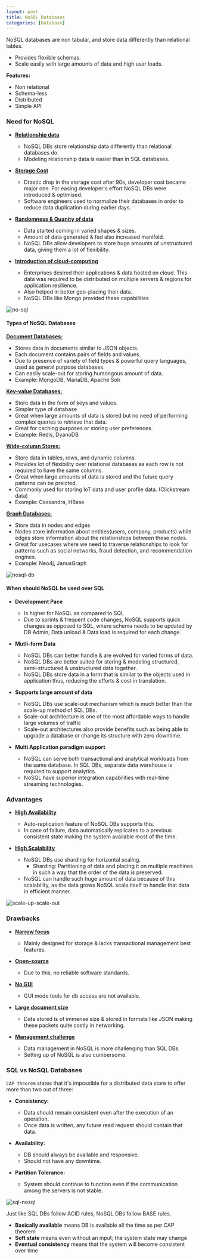 ```yaml
---
layout: post
title: NoSQL Databases
categories: [Database]
---
```


NoSQL databases are non tabular, and store data differently than relational tables.

- Provides flexible schemas.
- Scale easily with large amounts of data and high user loads.

**Features:**
- Non relational
- Schema-less
- Distributed
- Simple API

### Need for NoSQL

- <ins>**Relationship data**</ins>
  - NoSQL DBs store relationship data differently than relational databases do.
  - Modeling relationship data is easier than in SQL databases.


- <ins>**Storage Cost**</ins>
  - Drastic drop in the storage cost after 90s, developer cost became major one. For easing developer's effort NoSQL DBs were introduced & optimised.
  - Software engineers used to normalize their databases in order to reduce data duplication during earlier days.


- <ins>**Randomness & Quanity of data**</ins>
  - Data started coming in varied shapes & sizes.
  - Amount of data generated & fed also increased manifold.
  - NoSQL DBs allow developers to store huge amounts of unstructured data, giving them a lot of flexibility.


- <ins>**Introduction of cloud-computing**</ins>
  - Enterprises desired their applications & data hosted on cloud. This data was required to be distributed on multiple servers & regions for application resilience.
  - Also helped in better geo-placing their data.
  - NoSQL DBs like Mongo provided these capabilities

![no-sql](../assets/images/NOSQL-1.png)

#### Types of NoSQL Databases

<ins>**Document Databases:**</ins>
- Stores data in documents similar to JSON objects.
- Each document contains pairs of fields and values.
- Due to presence of variety of field types & powerful query languages, used as general purpose databases.
- Can easily scale-out for storing humongous amount of data.
- Example: MongoDB, MariaDB, Apache Solr


<ins>**Key-value Databases:**</ins>
- Store data in the form of keys and values.
- Simpler type of database
- Great when large amounts of data is stored but no need of performing complex queries to retrieve that data.
- Great for caching purposes or storing user preferences.
- Example: Redis, DyanoDB


<ins>**Wide-column Stores:**</ins>
- Store data in tables, rows, and dynamic columns.
- Provides lot of flexibility over relational databases as each row is not required to have the same columns.
- Great when large amounts of data is stored and the future query patterns can be preicted.
- Commonly used for storing IoT data and user profile data. (Clickstream data)
- Example: Cassandra, HBase

<ins>**Graph Databases:**</ins>
- Store data in nodes and edges
- Nodes store information about entities(users, company, products) while edges store information about the relationships between these nodes.
- Great for usecases where we need to traverse relationships to look for patterns such as social networks, fraud detection, and recommendation engines.
- Example: Neo4j, JanusGraph

![nosql-db](../assets/images/NOSQL-3.png)

#### When should NoSQL be used over SQL

- **Development Pace**
  - Is higher for NoSQL as compared to SQL
  - Due to sprints & frequent code changes, NoSQL supports quick changes as opposed to SQL, where schema needs to be updated by DB Admin, Data unload & Data load is required for each change.


- **Mutli-form Data**
  - NoSQL DBs can better handle & are evolved for varied forms of data.
  - NoSQL DBs are better suited for storing & modeling structured, semi-structured & unstructured data together.
  - NoSQL DBs store data in a form that is similar to the objects used in application thus, reducing the efforts & cost in translation.


- **Supports large amount of data**
  - NoSQL DBs use scale-out mechanism which is much better than the scale-up method of SQL DBs.
  - Scale-out architecture is one of the most affordable ways to handle large volumes of traffic
  - Scale-out architectures also provide benefits such as being able to upgrade a database or change its structure with zero downtime.


- **Multi Application paradigm support**
  - NoSQL can serve both transactional and analytical workloads from the same database. In SQL DBs, separate data warehouse is required to support analytics.
  - NoSQL have superior integration capabilities with real-time streaming technologies.

### Advantages

- <ins>**High Availability**</ins>
  - Auto-replication feature of NoSQL DBs supports this.
  - In case of failure, data automatically replicates to a previous consistent state making the system available most of the time.

- <ins>**High Scalability**</ins>
  - NoSQL DBs use sharding for horizontal scaling.
    - Sharding: Partitioning of data and placing it on multiple machines in such a way that the order of the data is preserved.
  - NoSQL can handle such huge amount of data because of this scalability, as the data grows NoSQL scale itself to handle that data in efficient manner.

![scale-up-scale-out](../assets/images/NOSQL-2.png)

### Drawbacks

- <ins>**Narrow focus**</ins>
  - Mainly designed for storage & lacks transactional management best features.

- <ins>**Open-source**</ins>
  - Due to this, no reliable software standards.

- <ins>**No GUI**</ins>
  - GUI mode tools for db access are not available.

- <ins>**Large document size**</ins>
  - Data stored is of immense size & stored in formats like JSON making these packets quite costly in networking.

- <ins>**Management challenge**</ins>
  - Data management in NoSQL is more challenging than SQL DBs.
  - Setting up of NoSQL is also cumbersome.

### SQL vs NoSQL Databases

`CAP theorem` states that it's impossible for a distributed data store to offer more than two out of three:

- **Consistency:**
  - Data should remain consistent even after the execution of an operation.
  - Once data is written, any future read request should contain that data.

- **Availability:**
  - DB should always be available and responsive.
  - Should not have any downtime.

- **Partition Tolerance:**
  - System should continue to function even if the communication among the servers is not stable.


![sql-nosql](../assets/images/NOSQL-4.png)

Just like SQL DBs follow ACID rules, NoSQL DBs follow BASE rules.

- **Basically available** means DB is available all the time as per CAP theorem
- **Soft state** means even without an input; the system state may change
- **Eventual consistency** means that the system will become consistent over time

